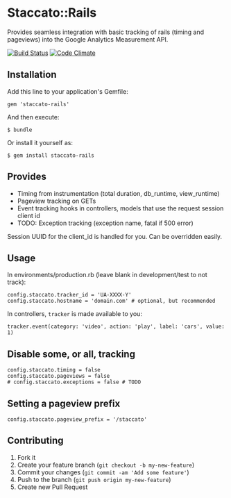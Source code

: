 # Staccato::Rails

Provides seamless integration with basic tracking of rails (timing and pageviews) into the Google Analytics Measurement API.

[![Build Status](https://travis-ci.org/tpitale/staccato-rails.png?branch=master)](https://travis-ci.org/tpitale/staccato-rails)
[![Code Climate](https://codeclimate.com/github/tpitale/staccato-rails.png)](https://codeclimate.com/github/tpitale/staccato-rails)

## Installation

Add this line to your application's Gemfile:

    gem 'staccato-rails'

And then execute:

    $ bundle

Or install it yourself as:

    $ gem install staccato-rails

## Provides

* Timing from instrumentation (total duration, db_runtime, view_runtime)
* Pageview tracking on GETs
* Event tracking hooks in controllers, models that use the request session client id
* TODO: Exception tracking (exception name, fatal if 500 error)

Session UUID for the client_id is handled for you. Can be overridden easily.

## Usage

In environments/production.rb (leave blank in development/test to not track):

    config.staccato.tracker_id = 'UA-XXXX-Y'
    config.staccato.hostname = 'domain.com' # optional, but recommended

In controllers, `tracker` is made available to you:

    tracker.event(category: 'video', action: 'play', label: 'cars', value: 1)

## Disable some, or all, tracking

    config.staccato.timing = false
    config.staccato.pageviews = false
    # config.staccato.exceptions = false # TODO

## Setting a pageview prefix

    config.staccato.pageview_prefix = '/staccato'

## Contributing

1. Fork it
2. Create your feature branch (`git checkout -b my-new-feature`)
3. Commit your changes (`git commit -am 'Add some feature'`)
4. Push to the branch (`git push origin my-new-feature`)
5. Create new Pull Request
